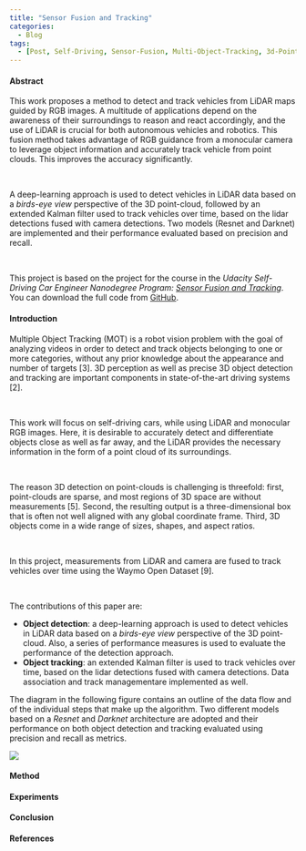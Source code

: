 ```yaml
---
title: "Sensor Fusion and Tracking"
categories:
  - Blog
tags:
  - [Post, Self-Driving, Sensor-Fusion, Multi-Object-Tracking, 3d-Point-Cloud, LiDAR, Resnet, Extended-Kalman-Filter]
---
```


#### Abstract

This work proposes a method to detect and track vehicles from
LiDAR maps guided by RGB images. A multitude of applications
depend on the awareness of their surroundings to reason and react accordingly, and the use of LiDAR is crucial for both autonomous vehicles and robotics. This fusion method takes advantage of RGB guidance from a monocular camera to leverage object information and accurately track vehicle from point clouds. This improves the accuracy significantly.

<br/>

A deep-learning approach is used to detect vehicles in LiDAR
data based on a *birds-eye view* perspective of the 3D point-cloud, followed by an extended Kalman filter used to track vehicles over time, based on the lidar detections fused with camera detections.
Two models (Resnet and Darknet) are implemented and their performance evaluated based on precision and recall.

<br/>

This project is based on the project for the course in the *Udacity Self-Driving Car Engineer Nanodegree Program: [Sensor Fusion and Tracking](https://github.com/udacity/nd013-c2-fusion-starter)*. You can download the full code from [GitHub](https://github.com/IacopomC/3D-Multi-Object-Tracking).

#### Introduction

Multiple Object Tracking (MOT) is a robot vision problem with
the goal of analyzing videos in order to detect and track objects belonging to one or more categories, without any prior knowledge about the appearance and number of targets [3]. 3D perception as well as precise 3D object detection and tracking are important components in state-of-the-art driving systems [2].

<br/>

This work will focus on self-driving cars, while using LiDAR and monocular RGB images. Here, it is desirable to accurately detect and differentiate objects close as well as far away, and the LiDAR provides the necessary information in the form of a point cloud of its surroundings.

<br/>

The reason 3D detection on point-clouds is challenging is threefold: first, point-clouds are sparse, and most regions of 3D space are without measurements [5]. Second, the resulting output is a three-dimensional box that is often not well aligned with any global coordinate frame. Third, 3D objects come in a wide range of sizes, shapes, and aspect ratios.

<br/>

In this project, measurements from LiDAR and camera are fused
to track vehicles over time using the Waymo Open Dataset [9].

<br/>

The contributions of this paper are:

<ul>
  <li><strong>Object detection</strong>: a deep-learning approach is used to detect vehicles in LiDAR data based on a <i>birds-eye view</i> perspective of the 3D point-cloud. Also, a series of performance measures is used to evaluate the performance of the detection approach.</li>
  <li><strong>Object tracking</strong>: an extended Kalman filter is used to track vehicles over time, based on the lidar detections fused with camera detections. Data association and track managementare implemented as well.</li>
</ul>

The diagram in the following figure contains an outline of the data flow and of the individual steps that make up the algorithm. Two different models based on a *Resnet* and *Darknet* architecture are adopted and their performance on both object detection and tracking evaluated using precision and recall as metrics.

<img src="{{ site.url }}/assets/images/sensor-fusion-tracking-post/project-layout.png">

#### Method

#### Experiments

#### Conclusion

#### References

